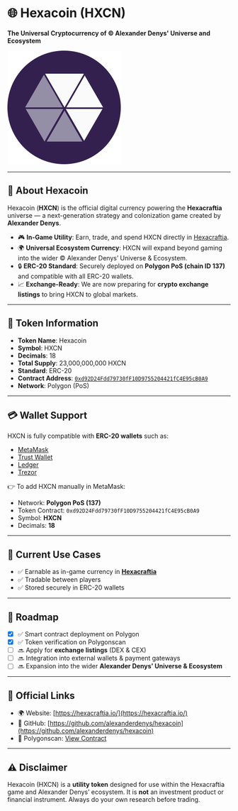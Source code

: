 # 🌐 Hexacoin (HXCN)

**The Universal Cryptocurrency of © Alexander Denys' Universe and Ecosystem**

![Hexacoin Logo](./metadata/hexacoin256.png)

---

## 📖 About Hexacoin

Hexacoin (**HXCN**) is the official digital currency powering the **Hexacraftia** universe — a next-generation strategy and colonization game created by **Alexander Denys**.

- 🎮 **In-Game Utility**: Earn, trade, and spend HXCN directly in [Hexacraftia](https://hexacraftia.io/).
- 🌍 **Universal Ecosystem Currency**: HXCN will expand beyond gaming into the wider © Alexander Denys’ Universe & Ecosystem.
- 🔒 **ERC-20 Standard**: Securely deployed on **Polygon PoS (chain ID 137)** and compatible with all ERC-20 wallets.
- 📈 **Exchange-Ready**: We are now preparing for **crypto exchange listings** to bring HXCN to global markets.

---

## 📜 Token Information

- **Token Name**: Hexacoin
- **Symbol**: HXCN
- **Decimals**: 18
- **Total Supply**: 23,000,000,000 HXCN
- **Standard**: ERC-20
- **Contract Address**: [`0xd92D24Fdd79730fF10D9755204421fC4E95cB0A9`](https://polygonscan.com/token/0xd92D24Fdd79730fF10D9755204421fC4E95cB0A9)
- **Network**: Polygon (PoS)

---

## 💳 Wallet Support

HXCN is fully compatible with **ERC-20 wallets** such as:

- [MetaMask](https://metamask.io/)
- [Trust Wallet](https://trustwallet.com/)
- [Ledger](https://www.ledger.com/)
- [Trezor](https://trezor.io/)

👉 To add HXCN manually in MetaMask:

- Network: **Polygon PoS (137)**
- Token Contract: `0xd92D24Fdd79730fF10D9755204421fC4E95cB0A9`
- Symbol: **HXCN**
- Decimals: **18**

---

## 🏦 Current Use Cases

- ✅ Earnable as in-game currency in **[Hexacraftia](https://hexacraftia.io/)**
- ✅ Tradable between players
- ✅ Stored securely in ERC-20 wallets

---

## 📌 Roadmap

- [x] ✅ Smart contract deployment on Polygon
- [x] ✅ Token verification on Polygonscan
- [ ] 🔜 Apply for **exchange listings** (DEX & CEX)
- [ ] 🔜 Integration into external wallets & payment gateways
- [ ] 🔜 Expansion into the wider **Alexander Denys’ Universe & Ecosystem**

---

## 🔗 Official Links

- 🌍 Website: [https://hexacraftia.io/](https://hexacraftia.io/)
- 🐙 GitHub: [https://github.com/alexanderdenys/hexacoin](https://github.com/alexanderdenys/hexacoin)
- 🔎 Polygonscan: [View Contract](https://polygonscan.com/token/0xd92D24Fdd79730fF10D9755204421fC4E95cB0A9)

---

## ⚠️ Disclaimer

Hexacoin (HXCN) is a **utility token** designed for use within the Hexacraftia game and Alexander Denys’ ecosystem. It is **not** an investment product or financial instrument. Always do your own research before trading.
